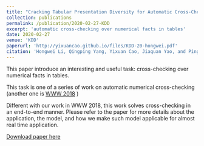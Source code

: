 ```yaml
---
title: "Cracking Tabular Presentation Diversity for Automatic Cross-Checking over Numerical Facts"
collection: publications
permalink: /publication/2020-02-27-KDD
excerpt: 'automatic cross-checking over numerical facts in tables'
date: 2020-02-27
venue: 'KDD'
paperurl: 'http://yixuancao.github.io/files/KDD-20-hongwei.pdf'
citation: 'Hongwei Li, Qingping Yang, Yixuan Cao, Jiaquan Yao, and Ping Luo. 2020. Cracking Tabular Presentation Diversity for Automatic Cross-Checking over Numerical Facts, In KDD.'
---
```

This paper introduce an interesting and useful task: cross-checking over numerical facts in tables.

This task is one of a series of work on automatic numerical cross-checking (another one is [WWW 2018](https://yixuancao.github.io/publication/2018-05-15-WWW-formula-extraction) )

Different with our work in WWW 2018, this work solves cross-checking in an end-to-end manner. Please refer to the paper for more details about the application, the model, and how we make such model applicable for almost real time application.

[Download paper here](http://yixuancao.github.io/files/KDD-20-hongwei.pdf)
